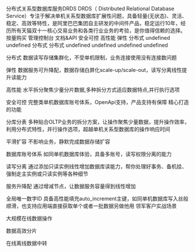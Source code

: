 分布式关系型数据库服务DRDS
DRDS（ Distributed Relational Database Service）专注于解决单机关系型数据库扩展性问题，具备轻量(无状态)、灵活、稳定、高效等特性，是阿里巴巴集团自主研发的中间件产品，稳定运行10年，经历所有天猫双十一核心交易业务和各类行业业务的考验，是你值得信赖的选择。
按量购买 管理控制台 文档&API
安全可控
高性能
弹性
分布式
undefined
undefined
分布式
分布式
undefined
undefined
undefined
undefined

分布式
数据读写存储集群化，不受单机限制，业务连接使用没有连接数问题

弹性
数据服务可升降配，数据存储白屏化scale-up/scale-out，读写分离线性提升读能力

高性能
水平拆分聚焦少量分片数据,多种拆分方式适应数据特点,并行执行选项

安全可控
完整类单机数据库账号体系，OpenApi支持，产品支持有保障
精心打造的功能

分库分表
多种贴合OLTP业务的拆分方案，让操作聚焦少量数据，提升操作效率，利用分布式特性，并行操作选项，超越单机关系型数据库的操作响应时间

平滑扩容
不影响业务，静默完成数据存储扩容

数据库账号体系
如同单机数据库体验，具备多账号，读写权限分离的能力

读写分离
通过添加只读实例线性增加数据库读能力，帮你处理好事务、备机挂、强制走主实例或只读实例等各种细节

服务升降配
通过增减节点，让数据服务容量得到线性增加

全局唯一数字ID
具备高性能填充auto_increment主键，如同单机数据库写入丝般顺滑，也支持应用端直接获取单个或者一批数据另做他用
领军客户实战场景

大规模在线数据操作

  
数据高效分片

  
在线离线数据中转

 
